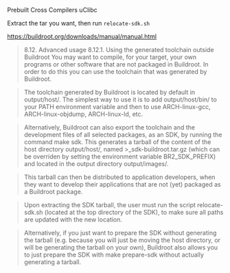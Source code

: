 Prebuilt Cross Compilers uClibc

Extract the tar you want,  then run `relocate-sdk.sh`

https://buildroot.org/downloads/manual/manual.html
> 8.12. Advanced usage
> 8.12.1. Using the generated toolchain outside Buildroot
>You may want to compile, for your target, your own programs or other software that are not packaged in Buildroot. In order to do this you can use the toolchain that was generated by Buildroot.

>The toolchain generated by Buildroot is located by default in output/host/. The simplest way to use it is to add output/host/bin/ to your PATH environment variable and then to use ARCH-linux-gcc, ARCH-linux-objdump, ARCH-linux-ld, etc.

>Alternatively, Buildroot can also export the toolchain and the development files of all selected packages, as an SDK, by running the command make sdk. This generates a tarball of the content of the host directory output/host/, named ><TARGET-TUPLE>_sdk-buildroot.tar.gz (which can be overriden by setting the environment variable BR2_SDK_PREFIX) and located in the output directory output/images/.

>This tarball can then be distributed to application developers, when they want to develop their applications that are not (yet) packaged as a Buildroot package.

>Upon extracting the SDK tarball, the user must run the script relocate-sdk.sh (located at the top directory of the SDK), to make sure all paths are updated with the new location.

>Alternatively, if you just want to prepare the SDK without generating the tarball (e.g. because you will just be moving the host directory, or will be generating the tarball on your own), Buildroot also allows you to just prepare the SDK with make prepare-sdk without actually generating a tarball.
